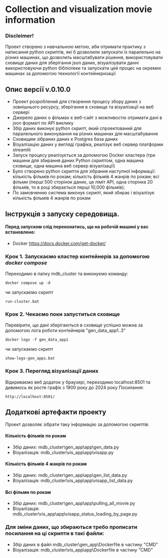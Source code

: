 
Collection and visualization movie information
=================================================================================================================

### Discleimer!
Проект створено з навчальною метою, аби отримати практику з написання python скриптів, які б дозволили запускати їх паралельно на різних машинах, що дозволить масштабувати рішення, використовувати сховище даних для зберігання json даних, візуалізувати данні використовуючи python бібліотеки та запускати цей процес на окремих машинах за допомогою технології контейнеризації

## Опис версії v.0.10.0
- Проект розроблений для створення процесу збору даних з зовнішнього ресурсу, зберігання в сховище та візуалізації на веб сервері 
- Джерело даних о фільмах є веб-сайт з можливостю отримати дані в json форматі по API виклику
- Збір даних виконує python скрипт, який спроектований для паралельного виконування на різних машинах для масштабування 
- Сховищем зібраних даних є Postgres база даних
- Візуалізацію даних у вигляді графіка, реалізує веб сервер платформи streamlit
- Запуск процесу реалізується за допомогою Docker кластера (три машини для збирання даних Python скриптом, одна машина сховище, одна машина веб сервер візуалізації)
- Було створено python скрипти для зібрання наступної інформації: кількість фільмів по рокам; кількість фільмів 4 жанрів по рокам; всі фільми (перші 500 сторінок даних, це ліміт API, одна сторінка 20 фільмів, то в році збирається перші 10,000 фільмів);
- По замовченню система виконує скрипт, який збирає і візуалізує кількість фільмів 4 жанрів по рокам


## Інструкція з запуску середовища.

#### Перед запуском слід переконатись, що на робочій машині у вас встановлено:
 - Docker https://docs.docker.com/get-docker/
  
### Крок 1. Запускаємо кластер контейнерів за допомогою *docker compose*
Переходимо в папку mdb_cluster та виконуємо команду:
```
docker compose up -d
```
чи запускаємо скрипт 
```
run-cluster.bat
```


### Крок 2. Чекаємо поки запуститься сховище

Перевірити, що дані зберігаються в сховище успішно можна за допомогою лога роботи контейнерів "gen_data_app1..3"  
```
docker logs -f gen_data_app1
```
чи запускаємо скрипт 
```
show-logs-gen_apps.bat
```

### Крок 3. Перегляд візуалізації даних
Відкриваємо веб додаток у браузері, переходимо localhost:8501 та дивимось як росте графік з 1900 року до 2024 року
Посилання:
```
http://localhost:8501/
```

## Додаткові артефакти проекту
Проект дозволяє зібрати таку інформацію за допомогою скриптів:

#### Кількість фільмів по рокам
- Збір даних: mdb_cluster\gen_app\app\gen_data.py 
- Візуалізація: mdb_cluster\vis_app\app\visapp.py 

#### Кількість фільмів 4 жанрів по рокам 
- Збір даних: mdb_cluster\gen_app\app\gen_list_data.py 
- Візуалізація: mdb_cluster\vis_app\app\visapp_list_data.py 

#### Всі фільми по рокам 
- Збір даних: mdb_cluster\gen_app\app\pulling_all_movie.py 
- Візуалізація: mdb_cluster\vis_app\app\visapp_status_loading_by_page.py  

### Для зміни даних, що збираються требо прописати посилання на ці скрипти в такі файли:
- Збір даних в файл mdb_cluster\gen_app\Dockerfile в частину "CMD"
- Візуалізація: mdb_cluster\vis_app\app\Dockerfile в частину "CMD"

